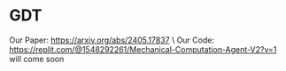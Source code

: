 # GDT

Our Paper: https://arxiv.org/abs/2405.17837
\\
Our Code: https://replit.com/@1548292261/Mechanical-Computation-Agent-V2?v=1
will come soon
